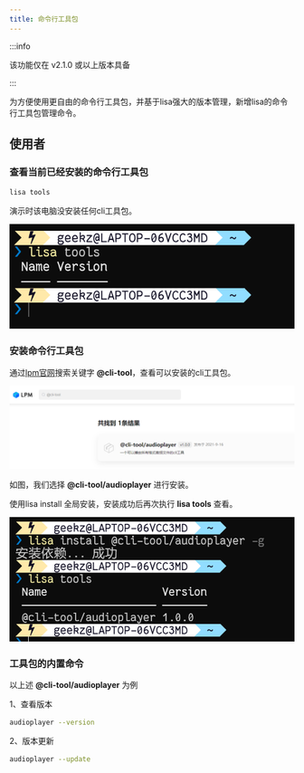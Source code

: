 ```yaml
---
title: 命令行工具包
---
```


:::info

该功能仅在 v2.1.0 或以上版本具备

:::

为方便使用更自由的命令行工具包，并基于lisa强大的版本管理，新增lisa的命令行工具包管理命令。

## 使用者

### 查看当前已经安装的命令行工具包

```sh
lisa tools
```

演示时该电脑没安装任何cli工具包。

![](../files/tools/tools2.png)

### 安装命令行工具包

通过[lpm官网](https://lpm.listenai.com/lpm/)搜索关键字 **@cli-tool**，查看可以安装的cli工具包。

![](../files/tools/tools1.png)

如图，我们选择 **@cli-tool/audioplayer** 进行安装。

使用lisa install 全局安装，安装成功后再次执行 **lisa tools** 查看。

![](../files/tools/tools3.png)

### 工具包的内置命令

以上述 **@cli-tool/audioplayer** 为例

1、查看版本

```sh
audioplayer --version
```

2、版本更新

```sh
audioplayer --update
```